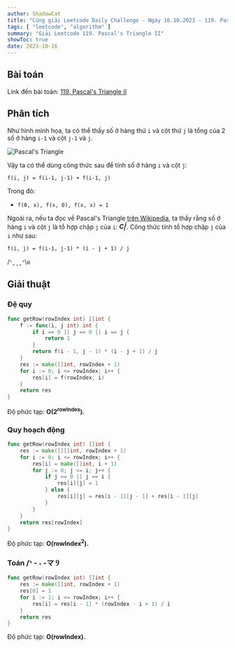 ```yaml
---
author: ShadowCat
title: "Cùng giải Leetcode Daily Challenge - Ngày 16.10.2023 - 119. Pascal's Triangle II"
tags: [ "leetcode", "algorithm" ]
summary: "Giải Leetcode 119. Pascal's Triangle II"
showToc: true
date: 2023-10-16
---
```


## Bài toán

Link đến bài toán: [119. Pascal's Triangle II](https://leetcode.com/problems/pascals-triangle-ii)

## Phân tích

Như hình minh họa, ta có thể thấy số ở hàng thứ `i` và cột thứ `j` là tổng của 2 số ở hàng `i-1` và cột `j-1` và `j`.

![Pascal's Triangle](https://upload.wikimedia.org/wikipedia/commons/0/0d/PascalTriangleAnimated2.gif)

Vậy ta có thể dùng công thức sau để tính số ở hàng `i` và cột `j`:

```
f(i, j) = f(i-1, j-1) + f(i-1, j)
```

Trong đó:
- `f(0, x), f(x, 0), f(x, x) = 1`

Ngoài ra, nếu ta đọc về Pascal's Triangle
[trên Wikipedia](https://en.wikipedia.org/wiki/Pascal%27s_triangle), ta thấy rằng 
số ở hàng `i` và cột `j` là tổ hợp chập `j` của `i`: ***C<sub>i</sub><sup>j</sup>***.
Công thức tính tổ hợp chập `j` của `i` như sau:

```
f(i, j) = f(i-1, j-1) * (i - j + 1) / j
```

/ᐠ ̥  ̮  ̥ ᐟ\ฅ

## Giải thuật

### Đệ quy

```go
func getRow(rowIndex int) []int {
    f := func(i, j int) int {
        if i == 0 || j == 0 || i == j {
            return 1
        }
        return f(i - 1, j - 1) * (i - j + 1) / j
    }
    res := make([]int, rowIndex + 1)
    for i := 0; i <= rowIndex; i++ {
        res[i] = f(rowIndex, i)
    }
    return res
}
```

Độ phức tạp: **O(2<sup>rowIndex</sup>).**

### Quy hoạch động

```go
func getRow(rowIndex int) []int {
    res := make([][]int, rowIndex + 1)
    for i := 0; i <= rowIndex; i++ {
        res[i] = make([]int, i + 1)
        for j := 0; j <= i; j++ {
            if j == 0 || j == i {
                res[i][j] = 1
            } else {
                res[i][j] = res[i - 1][j - 1] + res[i - 1][j]
            }
        }
    }
    return res[rowIndex]
}
```

Độ phức tạp: **O(rowIndex<sup>2</sup>).**

### Toán /ᐠ - ˕ -マ Ⳋ

```go
func getRow(rowIndex int) []int {
    res := make([]int, rowIndex + 1)
    res[0] = 1
    for i := 1; i <= rowIndex; i++ {
        res[i] = res[i - 1] * (rowIndex - i + 1) / i
    }
    return res
}
```

Độ phức tạp: **O(rowIndex).**